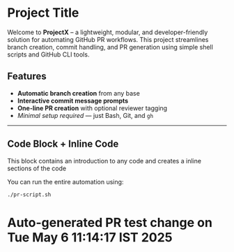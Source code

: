 # Project Title


Welcome to **ProjectX** – a lightweight, modular, and developer-friendly solution for automating GitHub PR workflows. This project streamlines branch creation, commit handling, and PR generation using simple shell scripts and GitHub CLI tools.


## Features 
  
- **Automatic branch creation** from any base
- **Interactive commit message prompts**
- **One-line PR creation** with optional reviewer tagging
- *Minimal setup required* — just Bash, Git, and `gh`

---

## Code Block + Inline Code
This block contains an introduction to any code and creates a inline sections of the code

You can run the entire automation using:


```bash
./pr-script.sh
```
# Auto-generated PR test change on Tue May  6 11:14:17 IST 2025
